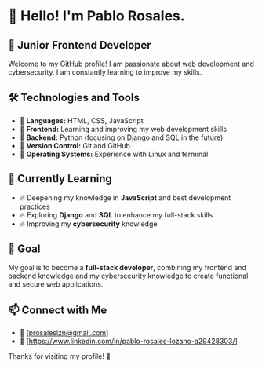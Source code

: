 # 👋 Hello! I'm Pablo Rosales. 

## 🚀 Junior Frontend Developer

Welcome to my GitHub profile! I am passionate about web development and cybersecurity. I am constantly learning to improve my skills.

## 🛠️ Technologies and Tools
- 🔹 **Languages:** HTML, CSS, JavaScript
- 🔹 **Frontend:** Learning and improving my web development skills
- 🔹 **Backend:** Python (focusing on Django and SQL in the future)
- 🔹 **Version Control:** Git and GitHub
- 🔹 **Operating Systems:** Experience with Linux and terminal

## 📌 Currently Learning
- 🔥 Deepening my knowledge in **JavaScript** and best development practices
- 🔥 Exploring **Django** and **SQL** to enhance my full-stack skills
- 🔥 Improving my **cybersecurity** knowledge

## 🌱 Goal
My goal is to become a **full-stack developer**, combining my frontend and backend knowledge and my cybersecurity knowledge to create functional and secure web applications.

## 📫 Connect with Me
- 📧 [prosaleslzn@gmail.com]
- 💼 [https://www.linkedin.com/in/pablo-rosales-lozano-a29428303/]

Thanks for visiting my profile! 🚀



